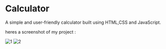 # Calculator
A simple and user-friendly calculator built using HTML,CSS and JavaScript.

heres a screenshot of my project :

![1](https://github.com/Keerthana-r-venugopal/Calculator/assets/158607664/e92a9a70-b9d4-4129-9c9b-1a9d703fb7ef)
![2](https://github.com/Keerthana-r-venugopal/Calculator/assets/158607664/f3c8b0b3-96e7-45c1-a982-89ac94438acd)
